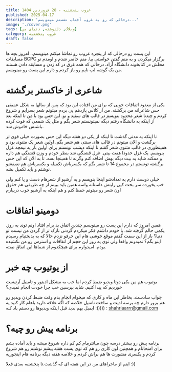 ```yaml
---
title: غروب پنجشنبه - 28 فروردین 1404
published: 2025-04-17
description: 'درحالی که رو به غروب آفتاب نشستم مینویسم...'
image: './cover.png'
tags: [وبلاگ, دلنوشته, دنیای من]
category: غروب پنجشنبه
draft: false 
---
```

این پست رو درحالی که از پنجره غروب رو تماشا میکنم مینویسم.. امروز بچه ها مسابقات 
BCPC
برگزار میکردن و به منم گفتن خواستی بیا. منم حاضر شدم و اومدم تو محلش در کتابخونه دانشگاه آزاد. درحالی که همه
غرق در کد زدن و مسابقه دادن هستند من یک گوشه لپ ناپم رو باز کردم و دارم این پست رو مینویسم.

# شاعری از خاکستر برگشته
یکی از معدود اتفاقات خوبی که برای من افتاده این بود که پس از سالها به شکل عمیقی حس شاعرانه من برگشته.
من از کلاس یازدهم پی بردم میتونم شعر بسرایم و شروع کردم و چندتا شعر محدود بنویسم در قالب های سفید و نو. این حس بود با من
تا اینکه بعد از اینکه به دانشگاه رفتم دیگه نمیتونستم شعر بگم و مثل یک شمعی که فوت کرده باشنش خاموش شد.

تا اینکه یه مدتی گذشت تا اینکه از یکی دو هفته دیگه این حس بصورت خیلی قوی تر برگشت و الان میتونم در قالب های سنتی هم شعر بگم.
اولین شعر یک مثنوی بود و همینطوری در قالب مثنوی شعر گفتم تا اینکه دیشب تونستم برای اولین بار یه نیمچه غزل بنویسم.
یک غزل حدودا هفت بیتی. غزل قشنگی شد بنظر خودم و وزن قشنگی هم داره و ممکنه شاید یه بیت دیگه بهش اضافه کنم وگرنه
تا همینجا بسه. تا به الان که این حس برگشته تونستم در مجموع 14 تا شعر بگم که یکسریاش تکمیله و یکسریاش هم نصفشو نوشتم و باید
تکمیل بشه.

خیلی دوست دارم یه تعدادشو اینجا بنویسم و یه آرشیو از شعرهام دست و پا کنم ولی خب یخورده سر بحث کپی رایتش داستانه
واسه همین باید ببینم از چه طریقی هم حقوق اون شعر رو میتونم حفظ کنم و هم اینکه یه آرشیو خوب دربیارم

# دومینو اتفاقات
همین امروز که دارم این پست رو مینویسم چندین اتفاق بد برام افتاد اونم توی یه روز. یکمی حالم گرفته شد.
با خودم داشتم فکر میکردم گردنی نازک تر از گردن من نیست تو دنیا؟ باز از این سمت گفتم موقع خوشی هام این حرفو نزدم
حالا که به بدبختیام رسیدم اینو بگم؟ نمیدونم واقعا ولی توی یه روز این حجم از اتفاقات و استرس رو من نکشیده بودم.
امیدوارم برای هیچکدوم از شماها این اتفاق نیفته.

# از یوتیوب چه خبر
یوتیوب هم من یکی دوتا ویدیو ضبط کردم اما خب به مشکل ادیتور و تامنیل آرتیست خوردیم که پیدا کنیم.
شاید بپرسین خب چرا خودت انجام نمیدی؟

جواب سادست. بخاطر این ماه و کاری که میخوام انجام بدم وقت ضبط کردن ویدیو رو هم بزور دارم چه برسه ادیت و ساخت تامنیل
خلاصه که اگه علاقه دارید باهام کار کنید یه ایمیل بهم بدید قبل اینکه ویدیوها رو دستم باد کنه
:))))) :
shahriaarrr@gmail.com

# برنامه پیش رو چیه؟
برنامه پیش رو بیشتر درسه چون میانترمام کم کم داره شروع میشه و باید آماده بشم برای امتحانام و همچنین اون کاری رو هم که
توی پست هفته پیشم نوشتم رو هم شروع کردم و یکسری مشورت ها هم براش کردم و خلاصه هفته دیگه برنامه هام اینجوریه

اینم از ماجراهای من در این هفته ای که گذشت.تا پنجشنبه بعدی فعلا
:))
